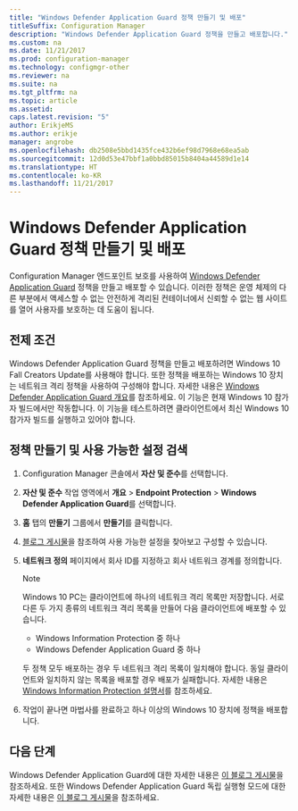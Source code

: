 ```yaml
---
title: "Windows Defender Application Guard 정책 만들기 및 배포"
titleSuffix: Configuration Manager
description: "Windows Defender Application Guard 정책을 만들고 배포합니다."
ms.custom: na
ms.date: 11/21/2017
ms.prod: configuration-manager
ms.technology: configmgr-other
ms.reviewer: na
ms.suite: na
ms.tgt_pltfrm: na
ms.topic: article
ms.assetid: 
caps.latest.revision: "5"
author: ErikjeMS
ms.author: erikje
manager: angrobe
ms.openlocfilehash: db2508e5bbd1435fce432b6ef98d7968e68ea5ab
ms.sourcegitcommit: 12d0d53e47bbf1a0bbd85015b8404a44589d1e14
ms.translationtype: HT
ms.contentlocale: ko-KR
ms.lasthandoff: 11/21/2017
---
```

# <a name="create-and-deploy-windows-defender-application-guard-policy----1351960---"></a>Windows Defender Application Guard 정책 만들기 및 배포 <!-- 1351960 -->

Configuration Manager 엔드포인트 보호를 사용하여 [Windows Defender Application Guard](https://docs.microsoft.com/windows/threat-protection/windows-defender-application-guard/wd-app-guard-overview) 정책을 만들고 배포할 수 있습니다. 이러한 정책은 운영 체제의 다른 부분에서 액세스할 수 없는 안전하게 격리된 컨테이너에서 신뢰할 수 없는 웹 사이트를 열어 사용자를 보호하는 데 도움이 됩니다.

## <a name="prerequisites"></a>전제 조건

Windows Defender Application Guard 정책을 만들고 배포하려면 Windows 10 Fall Creators Update를 사용해야 합니다. 또한 정책을 배포하는 Windows 10 장치는 네트워크 격리 정책을 사용하여 구성해야 합니다. 자세한 내용은 [Windows Defender Application Guard 개요](https://docs.microsoft.com/en-us/windows/threat-protection/windows-defender-application-guard/wd-app-guard-overview)를 참조하세요. 이 기능은 현재 Windows 10 참가자 빌드에서만 작동합니다. 이 기능을 테스트하려면 클라이언트에서 최신 Windows 10 참가자 빌드를 실행하고 있어야 합니다.


## <a name="create-a-policy-and-to-browse-the-available-settings"></a>정책 만들기 및 사용 가능한 설정 검색

1. Configuration Manager 콘솔에서 **자산 및 준수**를 선택합니다.
2. **자산 및 준수** 작업 영역에서 **개요** > **Endpoint Protection** > **Windows Defender Application Guard**를 선택합니다.
3. **홈** 탭의 **만들기** 그룹에서  **만들기**를 클릭합니다.
4. [블로그 게시물](https://blogs.windows.com/msedgedev/2016/09/27/application-guard-microsoft-edge/#BmJGKPfSjHHzsMmI.97)을 참조하여 사용 가능한 설정을 찾아보고 구성할 수 있습니다.
5. **네트워크 정의** 페이지에서 회사 ID를 지정하고 회사 네트워크 경계를 정의합니다.

    > [!NOTE]
    > Windows 10 PC는 클라이언트에 하나의 네트워크 격리 목록만 저장합니다. 서로 다른 두 가지 종류의 네트워크 격리 목록을 만들어 다음 클라이언트에 배포할 수 있습니다.
    >
    >  - Windows Information Protection 중 하나
    >  - Windows Defender Application Guard 중 하나
    >
    > 두 정책 모두 배포하는 경우 두 네트워크 격리 목록이 일치해야 합니다. 동일 클라이언트와 일치하지 않는 목록을 배포할 경우 배포가 실패합니다. 자세한 내용은 [Windows Information Protection 설명서](https://docs.microsoft.com/windows/threat-protection/windows-information-protection/create-wip-policy-using-sccm)를 참조하세요.
    > 
    > 

6. 작업이 끝나면 마법사를 완료하고 하나 이상의 Windows 10 장치에 정책을 배포합니다.

## <a name="next-steps"></a>다음 단계
Windows Defender Application Guard에 대한 자세한 내용은 [이 블로그 게시물](https://blogs.windows.com/msedgedev/2016/09/27/application-guard-microsoft-edge/#BmJGKPfSjHHzsMmI.97)을 참조하세요. 또한 Windows Defender Application Guard 독립 실행형 모드에 대한 자세한 내용은 [이 블로그 게시물](https://techcommunity.microsoft.com/t5/Windows-Insider-Program/Windows-Defender-Application-Guard-Standalone-mode/td-p/66903)을 참조하세요.
